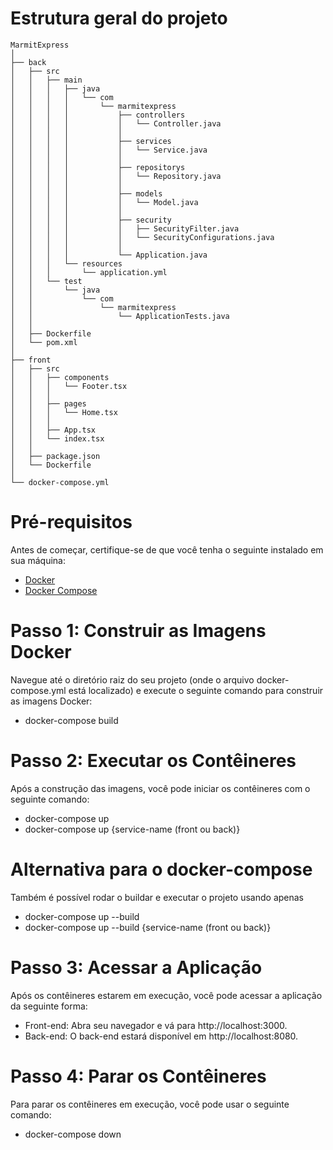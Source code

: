 # Estrutura geral do projeto

```
MarmitExpress
│
├── back
│   ├── src
│   │   ├── main
│   │   │   ├── java
│   │   │   │   └── com
│   │   │   │       └── marmitexpress
│   │   │   │           ├── controllers
│   │   │   │           │   └── Controller.java
│   │   │   │           │
│   │   │   │           ├── services
│   │   │   │           │   └── Service.java
│   │   │   │           │
│   │   │   │           ├── repositorys
│   │   │   │           │   └── Repository.java
│   │   │   │           │
│   │   │   │           ├── models
│   │   │   │           │   └── Model.java
│   │   │   │           │
│   │   │   │           ├── security
│   │   │   │           │   ├── SecurityFilter.java
│   │   │   │           │   └── SecurityConfigurations.java
│   │   │   │           │
│   │   │   │           └── Application.java
│   │   │   └── resources
│   │   │       └── application.yml
│   │   └── test
│   │       └── java
│   │           └── com
│   │               └── marmitexpress
│   │                   └── ApplicationTests.java
│   │
│   ├── Dockerfile
│   └── pom.xml
│
├── front
│   ├── src
│   │   ├── components
│   │   │   └── Footer.tsx
│   │   │
│   │   ├── pages
│   │   │   └── Home.tsx
│   │   │
│   │   ├── App.tsx
│   │   └── index.tsx
│   │
│   ├── package.json
│   └── Dockerfile
│
└── docker-compose.yml
```

# Pré-requisitos
Antes de começar, certifique-se de que você tenha o seguinte instalado em sua máquina:

- [Docker](https://www.docker.com/)
- [Docker Compose](https://docs.docker.com/compose/)

# Passo 1: Construir as Imagens Docker
Navegue até o diretório raiz do seu projeto (onde o arquivo docker-compose.yml está localizado) e execute o seguinte comando para construir as imagens Docker:

- docker-compose build

# Passo 2: Executar os Contêineres
Após a construção das imagens, você pode iniciar os contêineres com o seguinte comando:

- docker-compose up
- docker-compose up {service-name (front ou back)}

# Alternativa para o docker-compose
Também é possível rodar o buildar e executar o projeto usando apenas 

- docker-compose up --build
- docker-compose up --build {service-name (front ou back)}

# Passo 3: Acessar a Aplicação
Após os contêineres estarem em execução, você pode acessar a aplicação da seguinte forma:

- Front-end: Abra seu navegador e vá para http://localhost:3000.
- Back-end: O back-end estará disponível em http://localhost:8080.

# Passo 4: Parar os Contêineres
Para parar os contêineres em execução, você pode usar o seguinte comando:

- docker-compose down

